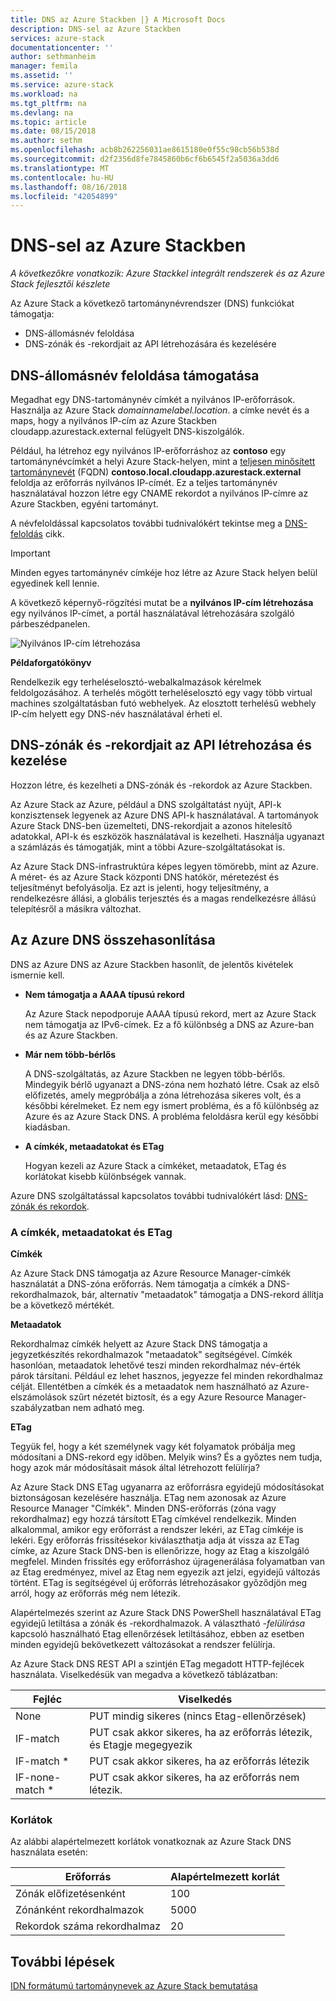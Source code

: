 ```yaml
---
title: DNS az Azure Stackben |} A Microsoft Docs
description: DNS-sel az Azure Stackben
services: azure-stack
documentationcenter: ''
author: sethmanheim
manager: femila
ms.assetid: ''
ms.service: azure-stack
ms.workload: na
ms.tgt_pltfrm: na
ms.devlang: na
ms.topic: article
ms.date: 08/15/2018
ms.author: sethm
ms.openlocfilehash: acb8b262256031ae8615180e0f55c98cb56b538d
ms.sourcegitcommit: d2f2356d8fe7845860b6cf6b6545f2a5036a3dd6
ms.translationtype: MT
ms.contentlocale: hu-HU
ms.lasthandoff: 08/16/2018
ms.locfileid: "42054899"
---
```

# <a name="using-dns-in-azure-stack"></a>DNS-sel az Azure Stackben

*A következőkre vonatkozik: Azure Stackkel integrált rendszerek és az Azure Stack fejlesztői készlete*

Az Azure Stack a következő tartománynévrendszer (DNS) funkciókat támogatja:

* DNS-állomásnév feloldása
* DNS-zónák és -rekordjait az API létrehozására és kezelésére

## <a name="support-for-dns-hostname-resolution"></a>DNS-állomásnév feloldása támogatása

Megadhat egy DNS-tartománynév címkét a nyilvános IP-erőforrások. Használja az Azure Stack *domainnamelabel.location*. a címke nevét és a maps, hogy a nyilvános IP-cím az Azure Stackben cloudapp.azurestack.external felügyelt DNS-kiszolgálók.

Például, ha létrehoz egy nyilvános IP-erőforráshoz az **contoso** egy tartománynévcímkét a helyi Azure Stack-helyen, mint a [teljesen minősített tartománynevét](https://en.wikipedia.org/wiki/Fully_qualified_domain_name) (FQDN)  **contoso.local.cloudapp.azurestack.external** feloldja az erőforrás nyilvános IP-címét. Ez a teljes tartománynév használatával hozzon létre egy CNAME rekordot a nyilvános IP-címre az Azure Stackben, egyéni tartományt.

A névfeloldással kapcsolatos további tudnivalókért tekintse meg a [DNS-feloldás](https://docs.microsoft.com/azure/dns/dns-for-azure-services?toc=%2fazure%2fvirtual-machines%2fwindows%2ftoc.json) cikk.

> [!IMPORTANT]
> Minden egyes tartománynév címkéje hoz létre az Azure Stack helyen belül egyedinek kell lennie.

A következő képernyő-rögzítési mutat be a **nyilvános IP-cím létrehozása** egy nyilvános IP-címet, a portál használatával létrehozására szolgáló párbeszédpanelen.

![Nyilvános IP-cím létrehozása](media/azure-stack-whats-new-dns/image01.png)

**Példaforgatókönyv**

Rendelkezik egy terheléselosztó-webalkalmazások kérelmek feldolgozásához. A terhelés mögött terheléselosztó egy vagy több virtual machines szolgáltatásban futó webhelyek. Az elosztott terhelésű webhely IP-cím helyett egy DNS-név használatával érheti el.

## <a name="create-and-manage-dns-zones-and-records-using-the-api"></a>DNS-zónák és -rekordjait az API létrehozása és kezelése

Hozzon létre, és kezelheti a DNS-zónák és -rekordok az Azure Stackben.

Az Azure Stack az Azure, például a DNS szolgáltatást nyújt, API-k konzisztensek legyenek az Azure DNS API-k használatával.  A tartományok Azure Stack DNS-ben üzemelteti, DNS-rekordjait a azonos hitelesítő adatokkal, API-k és eszközök használatával is kezelheti. Használja ugyanazt a számlázás és támogatják, mint a többi Azure-szolgáltatásokat is.

Az Azure Stack DNS-infrastruktúra képes legyen tömörebb, mint az Azure. A méret- és az Azure Stack központi DNS hatókör, méretezést és teljesítményt befolyásolja. Ez azt is jelenti, hogy teljesítmény, a rendelkezésre állási, a globális terjesztés és a magas rendelkezésre állású telepítésről a másikra változhat.

## <a name="comparison-with-azure-dns"></a>Az Azure DNS összehasonlítása

DNS az Azure DNS az Azure Stackben hasonlít, de jelentős kivételek ismernie kell.

* **Nem támogatja a AAAA típusú rekord**

    Az Azure Stack nepodporuje AAAA típusú rekord, mert az Azure Stack nem támogatja az IPv6-címek.  Ez a fő különbség a DNS az Azure-ban és az Azure Stackben.
* **Már nem több-bérlős**

    A DNS-szolgáltatás, az Azure Stackben ne legyen több-bérlős. Mindegyik bérlő ugyanazt a DNS-zóna nem hozható létre. Csak az első előfizetés, amely megpróbálja a zóna létrehozása sikeres volt, és a későbbi kérelmeket.  Ez nem egy ismert probléma, és a fő különbség az Azure és az Azure Stack DNS. A probléma feloldásra kerül egy későbbi kiadásban.
* **A címkék, metaadatokat és ETag**

    Hogyan kezeli az Azure Stack a címkéket, metaadatok, ETag és korlátokat kisebb különbségek vannak.

Azure DNS szolgáltatással kapcsolatos további tudnivalókért lásd: [DNS-zónák és rekordok](../../dns/dns-zones-records.md).

### <a name="tags-metadata-and-etags"></a>A címkék, metaadatokat és ETag

**Címkék**

Az Azure Stack DNS támogatja az Azure Resource Manager-címkék használatát a DNS-zóna erőforrás. Nem támogatja a címkék a DNS-rekordhalmazok, bár, alternatív "metaadatok" támogatja a DNS-rekord állítja be a következő mértékét.

**Metaadatok**

Rekordhalmaz címkék helyett az Azure Stack DNS támogatja a jegyzetkészítés rekordhalmazok "metaadatok" segítségével. Címkék hasonlóan, metaadatok lehetővé teszi minden rekordhalmaz név-érték párok társítani. Például ez lehet hasznos, jegyezze fel minden rekordhalmaz célját. Ellentétben a címkék és a metaadatok nem használható az Azure-elszámolások szűrt nézetét biztosít, és a egy Azure Resource Manager-szabályzatban nem adható meg.

**ETag**

Tegyük fel, hogy a két személynek vagy két folyamatok próbálja meg módosítani a DNS-rekord egy időben. Melyik wins? És a győztes nem tudja, hogy azok már módosításait mások által létrehozott felülírja?

Az Azure Stack DNS ETag ugyanarra az erőforrásra egyidejű módosításokat biztonságosan kezelésére használja. ETag nem azonosak az Azure Resource Manager "Címkék". Minden DNS-erőforrás (zóna vagy rekordhalmaz) egy hozzá társított ETag címkével rendelkezik. Minden alkalommal, amikor egy erőforrást a rendszer lekéri, az ETag címkéje is lekéri. Egy erőforrás frissítésekor kiválaszthatja adja át vissza az ETag címke, az Azure Stack DNS-ben is ellenőrizze, hogy az Etag a kiszolgáló megfelel. Minden frissítés egy erőforráshoz újragenerálása folyamatban van az Etag eredményez, mivel az Etag nem egyezik azt jelzi, egyidejű változás történt. ETag is segítségével új erőforrás létrehozásakor győződjön meg arról, hogy az erőforrás még nem létezik.

Alapértelmezés szerint az Azure Stack DNS PowerShell használatával ETag egyidejű letiltása a zónák és -rekordhalmazok. A választható *-felülírása* kapcsoló használható Etag ellenőrzések letiltásához, ebben az esetben minden egyidejű bekövetkezett változásokat a rendszer felülírja.

Az Azure Stack DNS REST API a szintjén ETag megadott HTTP-fejlécek használata. Viselkedésük van megadva a következő táblázatban:

| Fejléc | Viselkedés|
|--------|---------|
| None   | PUT mindig sikeres (nincs Etag-ellenőrzések)|
| IF-match| PUT csak akkor sikeres, ha az erőforrás létezik, és Etagje megegyezik|
| IF-match *| PUT csak akkor sikeres, ha az erőforrás létezik|
| IF-none-match *| PUT csak akkor sikeres, ha az erőforrás nem létezik.|

### <a name="limits"></a>Korlátok

Az alábbi alapértelmezett korlátok vonatkoznak az Azure Stack DNS használata esetén:

| Erőforrás| Alapértelmezett korlát|
|---------|--------------|
| Zónák előfizetésenként| 100|
| Zónánként rekordhalmazok| 5000|
| Rekordok száma rekordhalmaz| 20|

## <a name="next-steps"></a>További lépések

[IDN formátumú tartománynevek az Azure Stack bemutatása](azure-stack-understanding-dns.md)
